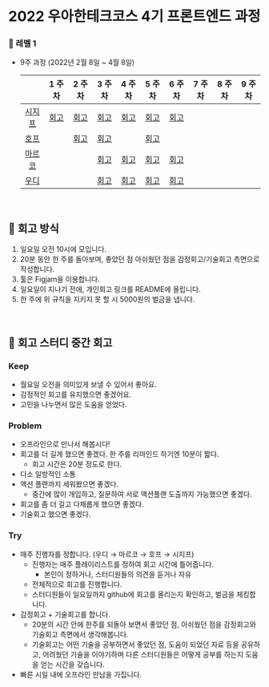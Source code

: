 # 2022 우아한테크코스 4기 프론트엔드 과정


### 🧡 레벨 1
- 9주 과정 (2022년 2월 8일 ~ 4월 8일)

  |       |  1 주차  |  2 주차   |  3 주차  |  4 주차  |   5 주차   |    6 주차    |    7 주차    |    8 주차    |    9 주차    |
  | :----------: | :------: | :------: | :-----: | :---: | :--------------: | :---------: | :---------: | :---------: | :---------: |
  | [시지프](https://github.com/euijinkk) | [회고](https://happysisyphe.tistory.com/20) | [회고](https://happysisyphe.tistory.com/23) | [회고](https://happysisyphe.tistory.com/25) | [회고](https://happysisyphe.tistory.com/27) | [회고](https://happysisyphe.tistory.com/28) | [회고](https://happysisyphe.tistory.com/30) |  |  |  |
  | [호프](https://github.com/moonheekim0118) |  | [회고](https://velog.io/@moonheekim0118/2022.2.142022.2.20-%ED%9A%8C%EA%B3%A0)  | [회고](https://velog.io/@moonheekim0118/2022.02.212022.02.27-%ED%9A%8C%EA%B3%A0) |  | [회고](https://velog.io/@moonheekim0118/2022.03.072022.03.13-%ED%9A%8C%EA%B3%A0)|  |   |  |  |
  | [마르코](https://github.com/wonsss) |  |  | [회고](https://velog.io/@jangws/%EC%9A%B0%ED%85%8C%EC%BD%94-2%EC%9B%94-%EB%84%B7%EC%A7%B8-%EC%A3%BC-%ED%9A%8C%EA%B3%A0) |[회고](https://velog.io/@jangws/%ED%9A%8C%EA%B3%A0-%EC%9A%B0%ED%85%8C%EC%BD%94-4%EC%A3%BC%EC%B0%A8) |[회고](https://velog.io/@jangws/%ED%9A%8C%EA%B3%A0-%EC%9A%B0%ED%85%8C%EC%BD%94-5%EC%A3%BC%EC%B0%A8) |[회고](https://velog.io/@jangws/%ED%9A%8C%EA%B3%A0-%EC%9A%B0%ED%85%8C%EC%BD%94-6%EC%A3%BC%EC%B0%A8)|   |  |  |
  | [우디](https://github.com/greenblues1190) |  |  | [회고](https://woojeongmin.com/2022/retrospective/weekly-1/) | [회고](https://woojeongmin.com/2022/retrospective/weekly-2/) | [회고](https://woojeongmin.com/2022/retrospective/weekly-3/) | [회고](https://woojeongmin.com/2022/retrospective/weekly-4/) |   |  |  |

<br/>

## 💛 회고 방식
1. 일요일 오전 10시에 모입니다.
2. 20분 동안 한 주를 돌아보며, 좋았던 점 아쉬웠던 점을 감정회고/기술회고 측면으로 작성합니다.
3. 툴은 Figjam을 이용합니다.
4. 일요일이 지나기 전에, 개인회고 링크를 README에 올립니다.
5. 한 주에 위 규칙을 지키지 못 할 시 5000원의 벌금을 냅니다.


<br/>


## 💙 회고 스터디 중간 회고

### Keep

- 월요일 오전을 의미있게 보낼 수 있어서 좋아요.
- 감정적인 회고를 유지했으면 좋겠어요.
- 고민을 나누면서 많은 도움을 얻었다.

 

### Problem

- 오프라인으로 만나서 해봅시다!
- 회고를 더 길게 했으면 좋겠다. 한 주를 리마인드 하기엔 10분이 짧다.
    - 회고 시간은 20분 정도로 한다.
- 다소 일방적인 소통
- 액션 플랜까지 세워봤으면 좋겠다.
    - 중간에 많이 개입하고, 질문하여 서로 액션플랜 도출까지 가능했으면 좋겠다.
- 회고를 좀 더 길고 다채롭게 했으면 좋겠다. 
- 기술회고 했으면 좋겠다.

### Try

- 매주 진행자를 정합니다. (우디 → 마르코 → 호프 → 시지프)
    - 진행자는 매주 플레이리스트를 정하여 회고 시간에 틀어줍니다.
        - 본인이 정하거나, 스터디원들의 의견을 듣거나 자유
    - 전체적으로 회고를 진행합니다.
    - 스터디원들이 일요일까지 github에 회고를 올리는지 확인하고, 벌금을 체킹합니다.
- 감정회고 + 기술회고를 합니다.
    - 20분의 시간 안에 한주를 되돌아 보면서 좋았던 점, 아쉬웠던 점을 감정회고와 기술회고 측면에서 생각해봅니다.
    - 기술회고는 어떤 기술을 공부하면서 좋았던 점, 도움이 되었던 자료 등을 공유하고, 어려웠던 기술을 이야기하며 다른 스터디원들은 어떻게 공부를 하는지 도움을 얻는 시간을 갖습니다.
- 빠른 시일 내에 오프라인 만남을 가집니다.
